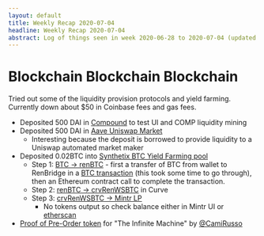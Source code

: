 ```yaml
---
layout: default
title: Weekly Recap 2020-07-04
headline: Weekly Recap 2020-07-04
abstract: Log of things seen in week 2020-06-28 to 2020-07-04 (updated mid week)
---
```


# Blockchain Blockchain Blockchain
Tried out some of the liquidity provision protocols and yield farming.  Currently down about $50 in Coinbase fees and gas fees.

* Deposited 500 DAI in [Compound](https://app.compound.finance/) to test UI and COMP liquidity mining
* Deposited 500 DAI in [Aave Uniswap Market](https://app.aave.com/reserve-overview/UNIDAI-0x6b175474e89094c44da98b954eedeac495271d0f0x7fd53085b9a29d236235d6fc593b47c9c33429f1)
  * Interesting because the deposit is borrowed to provide liquidity to a Uniswap automated market maker 
* Deposited 0.02BTC into [Synthetix BTC Yield Farming pool](https://blog.synthetix.io/btc-yield-farming-pool/)
  * Step 1: [BTC -> renBTC](https://bridge.renproject.io/) - first a transfer of BTC from wallet to RenBridge in a [BTC transaction](https://sochain.com/tx/BTC/fa200a89631deb3698d2a5f8d3c56223a957e15f98a9e274356ac596670cefa4) (this took some time to go through), then an Ethereum contract call to complete the transaction.
  * Step 2: [renBTC -> crvRenWSBTC](https://www.curve.fi/sbtc/deposit) in Curve
  * Step 3: [crvRenWSBTC -> Mintr LP](https://mintr.synthetix.io/)
    * No tokens output so check balance either in Mintr UI or [etherscan](https://etherscan.io/dapp/0x13c1542a468319688b89e323fe9a3be3a90ebb27#readContract)
* [Proof of Pre-Order token](https://twitter.com/mattmcd/status/1278293061148213248) for "The Infinite Machine" by [@CamiRusso](https://twitter.com/CamiRusso)

